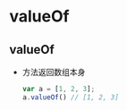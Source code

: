 # valueOf

## valueOf

  - 方法返回数组本身

    ```javascript
    var a = [1, 2, 3];
    a.valueOf() // [1, 2, 3]
    ```
